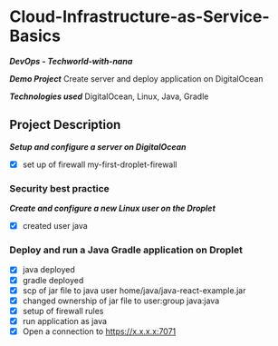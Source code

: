 # Cloud-Infrastructure-as-Service-Basics
***DevOps - Techworld-with-nana***

***Demo Project***
Create server and deploy application on DigitalOcean

***Technologies used***
 DigitalOcean, Linux, Java, Gradle

## Project Description
***Setup and configure a server on DigitalOcean***
 - [x] set up of firewall my-first-droplet-firewall

 ### Security best practice
 ***Create and configure a new Linux user on the Droplet***
  - [x] created user java
 
 ### Deploy and run a Java Gradle application on Droplet 
 - [x] java deployed
 - [x] gradle deployed
 - [x] scp of jar file to java user home/java/java-react-example.jar
 - [x] changed ownership of jar file to user:group java:java
 - [x] setup of firewall rules
 - [x] run application as java
 - [x] Open a connection to https://x.x.x.x:7071
